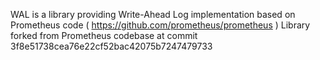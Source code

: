 WAL is a library providing Write-Ahead Log implementation based on Prometheus code ( https://github.com/prometheus/prometheus )
Library forked from Prometheus codebase at commit 3f8e51738cea76e22cf52bac42075b7247479733